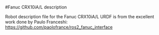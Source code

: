 #Fanuc CRX10iA/L description

Robot description file for the Fanuc CRX10iA/L
URDF is from the excellent work done by Paulo Franceshi: https://github.com/paolofrance/ros2_fanuc_interface
